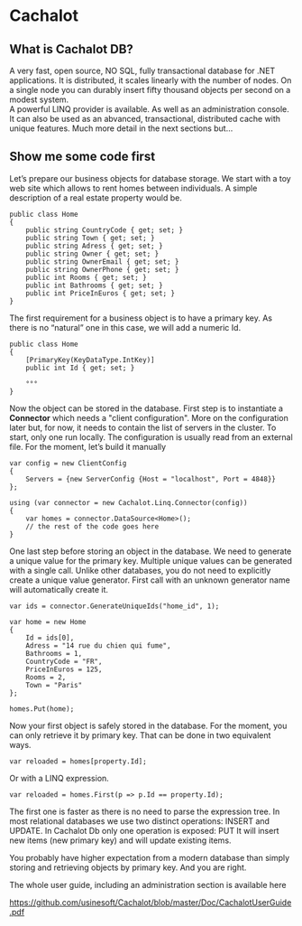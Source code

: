 # Cachalot

## What is Cachalot DB?

A very fast, open source, NO SQL, fully transactional database for .NET applications.
It is distributed, it scales linearly with the number of nodes. On a single node you can durably insert fifty thousand objects per second on a modest system.  
A powerful LINQ provider is available. As well as an administration console.
It can also be used as an abvanced, transactional, distributed cache with unique features.
Much more detail in the next sections but…

## Show me some code first

Let’s prepare our business objects for database storage.
We start with a toy web site which allows to rent homes between individuals.
A simple description of a real estate property would be. 

```
public class Home
{
	public string CountryCode { get; set; }
	public string Town { get; set; }
	public string Adress { get; set; }
	public string Owner { get; set; }
	public string OwnerEmail { get; set; }
	public string OwnerPhone { get; set; }
	public int Rooms { get; set; }
	public int Bathrooms { get; set; }
	public int PriceInEuros { get; set; }
}
```


The first requirement for a business object is to have a primary key. As there is no “natural” one in this case, we will add a numeric Id.

```
public class Home
{
	[PrimaryKey(KeyDataType.IntKey)]
	public int Id { get; set; }

	°°°
}
```

Now the object can be stored in the database.
First step is to instantiate a **Connector** which needs a "client configuration". More on the configuration later but, for now, it needs to contain the list of servers in the cluster. To start, only one run locally.
The configuration is usually read from an external file. For the moment, let’s build it manually

```
var config = new ClientConfig
{
	Servers = {new ServerConfig {Host = "localhost", Port = 4848}}
};

using (var connector = new Cachalot.Linq.Connector(config))
{
	var homes = connector.DataSource<Home>();
	// the rest of the code goes here
}
```


One last step before storing an object in the database. We need to generate a unique value for the primary key. Multiple unique values can be generated with a single call.
Unlike other databases, you do not need to explicitly create a unique value generator. First call with an unknown generator name will automatically create it.

```
var ids = connector.GenerateUniqueIds("home_id", 1);

var home = new Home
{
	Id = ids[0],
	Adress = "14 rue du chien qui fume",
	Bathrooms = 1,
	CountryCode = "FR",
	PriceInEuros = 125,
	Rooms = 2, 
	Town = "Paris"
};

homes.Put(home);
```

Now your first object is safely stored in the database.
For the moment, you can only retrieve it by primary key. That can be done in two equivalent ways.

```
var reloaded = homes[property.Id];
```

Or with a LINQ expression.

```
var reloaded = homes.First(p => p.Id == property.Id);
```

The first one is faster as there is no need to parse the expression tree. 
In most relational databases we use two distinct operations: INSERT and UPDATE. In Cachalot Db only one operation is exposed: PUT 
It will insert new items (new primary key) and will update existing items.

You probably have higher expectation from a modern database than simply storing and retrieving objects by primary key. And you are right.

The whole user guide, including an administration section is available here

https://github.com/usinesoft/Cachalot/blob/master/Doc/CachalotUserGuide.pdf





